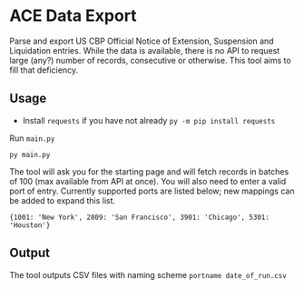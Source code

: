 # ACE Data Export
Parse and export US CBP Official Notice of Extension, Suspension and Liquidation entries. While the data is available, there is no API to request large (any?) number of records, consecutive or otherwise. This tool aims to fill that deficiency.

## Usage
+ Install `requests` if you have not already
`py -m pip install requests`

Run `main.py`

```
py main.py
```
The tool will ask you for the starting page and will fetch records in batches of 100 (max available from API at once). You will also need to enter a valid port of entry. Currently supported ports are listed below; new mappings can be added to expand this list.

```
{1001: 'New York', 2809: 'San Francisco', 3901: 'Chicago', 5301: 'Houston'}
```

## Output
The tool outputs CSV files with naming scheme `portname date_of_run.csv`

